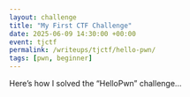 ```yaml
---
layout: challenge
title: "My First CTF Challenge"
date: 2025-06-09 14:30:00 +00:00
event: tjctf
permalink: /writeups/tjctf/hello-pwn/
tags: [pwn, beginner]
---
```


Here’s how I solved the “HelloPwn” challenge…
